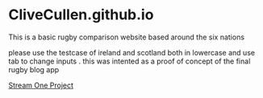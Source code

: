 # CliveCullen.github.io
This is a basic rugby comparison website based around the six nations

please use the testcase of ireland and scotland both in lowercase and use tab to change inputs . 
this was intented as a proof of concept of the final rugby blog app


[Stream One Project](https://clivecullen.github.io/)
